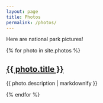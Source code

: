 ```yaml
---
layout: page
title: Photos
permalink: /photos/
---
```


Here are national park pictures!

{% for photo in site.photos %}
  <h2>
    <a href="{{ photo.url }}">
      {{ photo.title }}
    </a>
  </h2>
  <p>{{ photo.description | markdownify }}</p>
{% endfor %}


[jekyll-organization]: https://github.com/jekyll
